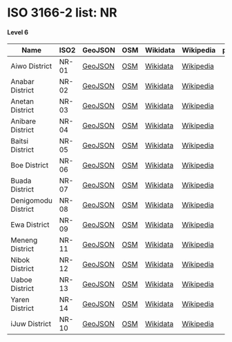 # ISO 3166-2 list: NR


#### Level 6
Name | ISO2 | GeoJSON | OSM | Wikidata | Wikipedia | population 
--- | --- | --- | --- | --- | --- | --: 
Aiwo District | NR-01 | [GeoJSON](../../export/geojson/q7/iso2/NR/NR-01.geojson) | [OSM](https://www.openstreetmap.org/relation/8437545) | [Wikidata](https://www.wikidata.org/wiki/Q240017) | [Wikipedia](http://en.wikipedia.org/wiki/en%3AAiwo%20District) | 
Anabar District | NR-02 | [GeoJSON](../../export/geojson/q7/iso2/NR/NR-02.geojson) | [OSM](https://www.openstreetmap.org/relation/8437552) | [Wikidata](https://www.wikidata.org/wiki/Q328735) | [Wikipedia](http://en.wikipedia.org/wiki/en%3AAnabar%20District) | 
Anetan District | NR-03 | [GeoJSON](../../export/geojson/q7/iso2/NR/NR-03.geojson) | [OSM](https://www.openstreetmap.org/relation/8437551) | [Wikidata](https://www.wikidata.org/wiki/Q378813) | [Wikipedia](http://en.wikipedia.org/wiki/en%3AAnetan%20District) | 
Anibare District | NR-04 | [GeoJSON](../../export/geojson/q7/iso2/NR/NR-04.geojson) | [OSM](https://www.openstreetmap.org/relation/8382189) | [Wikidata](https://www.wikidata.org/wiki/Q328733) | [Wikipedia](http://en.wikipedia.org/wiki/en%3AAnibare%20District) | 
Baitsi District | NR-05 | [GeoJSON](../../export/geojson/q7/iso2/NR/NR-05.geojson) | [OSM](https://www.openstreetmap.org/relation/8437549) | [Wikidata](https://www.wikidata.org/wiki/Q328727) | [Wikipedia](http://en.wikipedia.org/wiki/en%3ABaitsi%20District) | 
Boe District | NR-06 | [GeoJSON](../../export/geojson/q7/iso2/NR/NR-06.geojson) | [OSM](https://www.openstreetmap.org/relation/8437544) | [Wikidata](https://www.wikidata.org/wiki/Q378829) | [Wikipedia](http://en.wikipedia.org/wiki/en%3ABoe%20District) | 
Buada District | NR-07 | [GeoJSON](../../export/geojson/q7/iso2/NR/NR-07.geojson) | [OSM](https://www.openstreetmap.org/relation/8437555) | [Wikidata](https://www.wikidata.org/wiki/Q202747) | [Wikipedia](http://en.wikipedia.org/wiki/en%3ABuada%20District) | 
Denigomodu District | NR-08 | [GeoJSON](../../export/geojson/q7/iso2/NR/NR-08.geojson) | [OSM](https://www.openstreetmap.org/relation/8437546) | [Wikidata](https://www.wikidata.org/wiki/Q1187200) | [Wikipedia](http://en.wikipedia.org/wiki/en%3ADenigomodu%20District) | 2,396
Ewa District | NR-09 | [GeoJSON](../../export/geojson/q7/iso2/NR/NR-09.geojson) | [OSM](https://www.openstreetmap.org/relation/8437550) | [Wikidata](https://www.wikidata.org/wiki/Q274381) | [Wikipedia](http://en.wikipedia.org/wiki/en%3AEwa%20District%2C%20Nauru) | 
Meneng District | NR-11 | [GeoJSON](../../export/geojson/q7/iso2/NR/NR-11.geojson) | [OSM](https://www.openstreetmap.org/relation/8437553) | [Wikidata](https://www.wikidata.org/wiki/Q327788) | [Wikipedia](http://en.wikipedia.org/wiki/en%3AMeneng%20District) | 
Nibok District | NR-12 | [GeoJSON](../../export/geojson/q7/iso2/NR/NR-12.geojson) | [OSM](https://www.openstreetmap.org/relation/8437547) | [Wikidata](https://www.wikidata.org/wiki/Q378780) | [Wikipedia](http://en.wikipedia.org/wiki/en%3ANibok%20District) | 
Uaboe District | NR-13 | [GeoJSON](../../export/geojson/q7/iso2/NR/NR-13.geojson) | [OSM](https://www.openstreetmap.org/relation/8437548) | [Wikidata](https://www.wikidata.org/wiki/Q473764) | [Wikipedia](http://en.wikipedia.org/wiki/en%3AUaboe%20District) | 
Yaren District | NR-14 | [GeoJSON](../../export/geojson/q7/iso2/NR/NR-14.geojson) | [OSM](https://www.openstreetmap.org/relation/8384066) | [Wikidata](https://www.wikidata.org/wiki/Q31026) | [Wikipedia](http://en.wikipedia.org/wiki/en%3AYaren%20District) | 747
iJuw District | NR-10 | [GeoJSON](../../export/geojson/q7/iso2/NR/NR-10.geojson) | [OSM](https://www.openstreetmap.org/relation/8382150) | [Wikidata](https://www.wikidata.org/wiki/Q328738) | [Wikipedia](http://en.wikipedia.org/wiki/en%3AIjuw%20District) | 

